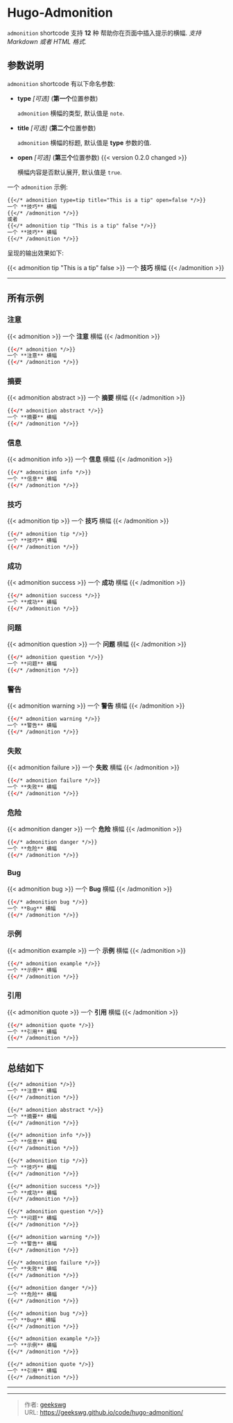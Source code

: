 # Hugo-Admonition

`admonition` shortcode 支持 **12** 种 帮助你在页面中插入提示的横幅.
*支持 Markdown 或者 HTML 格式.*
<!--more-->
## 参数说明

`admonition` shortcode 有以下命名参数:

* **type** *[可选]* (**第一个**位置参数)

    `admonition` 横幅的类型, 默认值是 `note`.

* **title** *[可选]* (**第二个**位置参数)

    `admonition` 横幅的标题, 默认值是 **type** 参数的值.

* **open** *[可选]* (**第三个**位置参数) {{< version 0.2.0 changed >}}

    横幅内容是否默认展开, 默认值是 `true`.

一个 `admonition` 示例:

```markdown
{{</* admonition type=tip title="This is a tip" open=false */>}}
一个 **技巧** 横幅
{{</* /admonition */>}}
或者
{{</* admonition tip "This is a tip" false */>}}
一个 **技巧** 横幅
{{</* /admonition */>}}
```

呈现的输出效果如下:

{{< admonition tip "This is a tip" false >}}
一个 **技巧** 横幅
{{< /admonition >}}

---

## 所有示例

### 注意

{{< admonition >}}
一个 **注意** 横幅
{{< /admonition >}}

```html
{{</* admonition */>}}
一个 **注意** 横幅
{{</* /admonition */>}}
```

### 摘要

{{< admonition abstract >}}
一个 **摘要** 横幅
{{< /admonition >}}

```html
{{</* admonition abstract */>}}
一个 **摘要** 横幅
{{</* /admonition */>}}
```

### 信息

{{< admonition info >}}
一个 **信息** 横幅
{{< /admonition >}}

```html
{{</* admonition info */>}}
一个 **信息** 横幅
{{</* /admonition */>}}
```

### 技巧

{{< admonition tip >}}
一个 **技巧** 横幅
{{< /admonition >}}

```html
{{</* admonition tip */>}}
一个 **技巧** 横幅
{{</* /admonition */>}}
```

### 成功

{{< admonition success >}}
一个 **成功** 横幅
{{< /admonition >}}

```html
{{</* admonition success */>}}
一个 **成功** 横幅
{{</* /admonition */>}}
```

### 问题

{{< admonition question >}}
一个 **问题** 横幅
{{< /admonition >}}

```html
{{</* admonition question */>}}
一个 **问题** 横幅
{{</* /admonition */>}}
```

### 警告

{{< admonition warning >}}
一个 **警告** 横幅
{{< /admonition >}}

```html
{{</* admonition warning */>}}
一个 **警告** 横幅
{{</* /admonition */>}}
```

### 失败

{{< admonition failure >}}
一个 **失败** 横幅
{{< /admonition >}}

```html
{{</* admonition failure */>}}
一个 **失败** 横幅
{{</* /admonition */>}}
```

### 危险

{{< admonition danger >}}
一个 **危险** 横幅
{{< /admonition >}}

```html
{{</* admonition danger */>}}
一个 **危险** 横幅
{{</* /admonition */>}}
```

### Bug

{{< admonition bug >}}
一个 **Bug** 横幅
{{< /admonition >}}

```html
{{</* admonition bug */>}}
一个 **Bug** 横幅
{{</* /admonition */>}}
```

### 示例

{{< admonition example >}}
一个 **示例** 横幅
{{< /admonition >}}

```html
{{</* admonition example */>}}
一个 **示例** 横幅
{{</* /admonition */>}}
```

### 引用

{{< admonition quote >}}
一个 **引用** 横幅
{{< /admonition >}}

```html
{{</* admonition quote */>}}
一个 **引用** 横幅
{{</* /admonition */>}}
```

---

## 总结如下

```markdown
{{</* admonition */>}}
一个 **注意** 横幅
{{</* /admonition */>}}

{{</* admonition abstract */>}}
一个 **摘要** 横幅
{{</* /admonition */>}}

{{</* admonition info */>}}
一个 **信息** 横幅
{{</* /admonition */>}}

{{</* admonition tip */>}}
一个 **技巧** 横幅
{{</* /admonition */>}}

{{</* admonition success */>}}
一个 **成功** 横幅
{{</* /admonition */>}}

{{</* admonition question */>}}
一个 **问题** 横幅
{{</* /admonition */>}}

{{</* admonition warning */>}}
一个 **警告** 横幅
{{</* /admonition */>}}

{{</* admonition failure */>}}
一个 **失败** 横幅
{{</* /admonition */>}}

{{</* admonition danger */>}}
一个 **危险** 横幅
{{</* /admonition */>}}

{{</* admonition bug */>}}
一个 **Bug** 横幅
{{</* /admonition */>}}

{{</* admonition example */>}}
一个 **示例** 横幅
{{</* /admonition */>}}

{{</* admonition quote */>}}
一个 **引用** 横幅
{{</* /admonition */>}}
```

---


---

> 作者: [geekswg](https://geekswg.github.io)  
> URL: https://geekswg.github.io/code/hugo-admonition/  


